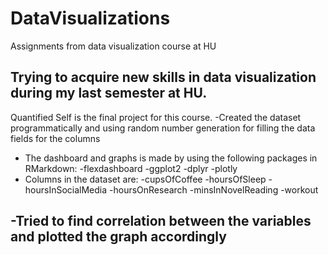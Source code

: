 # DataVisualizations
Assignments from data visualization course at HU

Trying to acquire new skills in data visualization during my last semester at HU. 
---------------------
Quantified Self is the final project for this course.
-Created the dataset programmatically and using random number generation for filling the data fields for the columns
- The dashboard and graphs is made by using the following packages in RMarkdown:
    -flexdashboard
    -ggplot2
    -dplyr
    -plotly
- Columns in the dataset are:
  -cupsOfCoffee
  -hoursOfSleep
  -hoursInSocialMedia
  -hoursOnResearch
  -minsInNovelReading
  -workout

-Tried to find correlation between the variables and plotted the graph accordingly
---------------------

